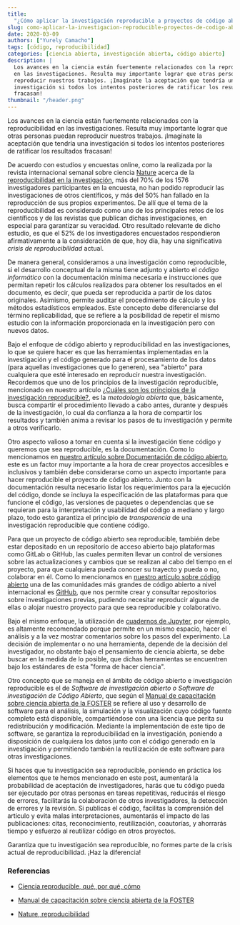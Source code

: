 ```yaml
---
title:
  "¿Cómo aplicar la investigación reproducible a proyectos de código abierto?"
slug: como-aplicar-la-investigacion-reproducible-proyectos-de-codigo-abierto
date: 2020-03-09
authors: ["Yurely Camacho"]
tags: [código, reproducibilidad]
categories: [ciencia abierta, investigación abierta, código abierto]
description: |
  Los avances en la ciencia están fuertemente relacionados con la reproducibilidad
  en las investigaciones. Resulta muy importante lograr que otras personas puedan
  reproducir nuestros trabajos. ¡Imagínate la aceptación que tendría una
  investigación si todos los intentos posteriores de ratificar los resultados
  fracasan!
thumbnail: "/header.png"
---
```


<!-- # ¿Cómo aplicar la investigación reproducible a proyectos de código abierto? -->
<!-- ** Yurely Camacho** -->

Los avances en la ciencia están fuertemente relacionados con la reproducibilidad
en las investigaciones. Resulta muy importante lograr que otras personas puedan
reproducir nuestros trabajos. ¡Imagínate la aceptación que tendría una
investigación si todos los intentos posteriores de ratificar los resultados
fracasan!

<!-- TEASER_END -->

De acuerdo con estudios y encuestas online, como la realizada por la revista
internacional semanal sobre ciencia [Nature](https://www.nature.com/) acerca de
la [reproducibilidad en la investigación](https://youtu.be/j7K3s_vi_1Y), más del
70% de los 1576 investigadores participantes en la encuesta, no han podido
reproducir las investigaciones de otros científicos, y más del 50% han fallado
en la reproducción de sus propios experimentos. De allí que el tema de la
reproducibilidad es considerado como uno de los principales retos de los
científicos y de las revistas que publican dichas investigaciones, en especial
para garantizar su veracidad. Otro resultado relevante de dicho estudio, es que
el 52% de los investigadores encuestados respondieron afirmativamente a la
consideración de que, hoy día, hay una significativa _crisis de
reproducibilidad_ actual.

De manera general, consideramos a una investigación como reproducible, si el
desarrollo conceptual de la misma tiene adjunto y abierto el _código
informático_ con la documentación mínima necesaria e instrucciones que permitan
repetir los cálculos realizados para obtener los resultados en el documento, es
decir, que pueda ser reproducida a partir de los datos originales. Asimismo,
permite auditar el procedimiento de cálculo y los métodos estadísticos
empleados. Este concepto debe diferenciarse del término replicabilidad, que se
refiere a la posibilidad de repetir el mismo estudio con la información
proporcionada en la investigación pero con nuevos datos.

Bajo el enfoque de código abierto y reproducibilidad en las investigaciones, lo
que se quiere hacer es que las herramientas implementadas en la investigación y
el código generado para el procesamiento de los datos (para aquellas
investigaciones que lo generen), sea "abierto" para cualquiera que esté
interesado en reproducir nuestra investigación. Recordemos que uno de los
principios de la investigación reproducible, mencionado en nuestro artículo
[¿Cuáles son los principios de la investigación reproducible?](https://opensciencelabs.org/blog/cuales-son-los-principios-de-la-investigacion-reproducible/),
es la _metodología abierta_ que, básicamente, busca compartir el procedimiento
llevado a cabo antes, durante y después de la investigación, lo cual da
confianza a la hora de compartir los resultados y también anima a revisar los
pasos de tu investigación y permite a otros verificarlo.

Otro aspecto valioso a tomar en cuenta si la investigación tiene código y
queremos que sea reproducible, es la documentación. Como lo mencionamos en
[nuestro artículo sobre Documentación de código abierto](https://opensciencelabs.org/blog/si-ya-usas-codigo-abierto-te-contamos-como-puedes-sacarle-mayor-provecho-tu-documentacion-para-tus-articulos-y-publicaciones/),
este es un factor muy importante a la hora de crear proyectos accesibles e
inclusivos y también debe considerarse como un aspecto importante para hacer
reproducible el proyecto de código abierto. Junto con la documentación resulta
necesario listar los requerimientos para la ejecución del código, donde se
incluya la especificación de las plataformas para que funcione el código, las
versiones de paquetes o dependencias que se requieran para la interpretación y
usabilidad del código a mediano y largo plazo, todo esto garantiza el principio
de _transparencia_ de una investigación reproducible que contiene código.

Para que un proyecto de código abierto sea reproducible, también debe estar
depositado en un repositorio de acceso abierto bajo plataformas como GitLab o
GitHub, las cuales permiten llevar un control de versiones sobre las
actualizaciones y cambios que se realizan al cabo del tiempo en el proyecto,
para que cualquiera pueda conocer su trayecto y pueda o no, colaborar en él.
Como lo mencionamos en
[nuestro artículo sobre código abierto](https://opensciencelabs.org/blog/que-es-el-codigo-abierto-y-como-puede-ayudarte/)
una de las comunidades más grandes de código abierto a nivel internacional es
[GitHub](https://github.com/), que nos permite crear y consultar repositorios
sobre investigaciones previas, pudiendo necesitar reproducir alguna de ellas o
alojar nuestro proyecto para que sea reproducible y colaborativo.

Bajo el mismo enfoque, la utilización de
[cuadernos de Jupyter](https://jupyter.org), por ejemplo, es altamente
recomendado porque permite en un mismo espacio, hacer el análisis y a la vez
mostrar comentarios sobre los pasos del experimento. La decisión de implementar
o no una herramienta, depende de la decisión del investigador, no obstante bajo
el pensamiento de ciencia abierta, se debe buscar en la medida de lo posible,
que dichas herramientas se encuentren bajo los estándares de esta "forma de
hacer ciencia".

Otro concepto que se maneja en el ámbito de código abierto e investigación
reproducible es el de _Software de investigación abierto o Software de
investigación de Código Abierto_, que según el
[Manual de capacitación sobre ciencia abierta de la FOSTER](https://book.fosteropenscience.eu/es/)
se refiere al uso y desarrollo de software para el análisis, la simulación y la
visualización cuyo código fuente completo está disponible, compartiéndose con
una licencia que perita su redistribución y modificación. Mediante la
implementación de este tipo de software, se garantiza la reproducibilidad en la
investigación, poniendo a disposición de cualquiera los datos junto con el
código generado en la investigación y permitiendo también la reutilización de
este software para otras investigaciones.

Si haces que tu investigación sea reproducible, poniendo en práctica los
elementos que te hemos mencionado en este post, aumentará la probabilidad de
aceptación de investigadores, harás que tu código pueda ser ejecutado por otras
personas en tareas repetitivas, reducirás el riesgo de errores, facilitarás la
colaboración de otros investigadores, la detección de errores y la revisión. Si
publicas el código, facilitas la comprensión del artículo y evita malas
interpretaciones, aumentarás el impacto de las publicaciones: citas,
reconocimiento, reutilización, coautorías, y ahorrarás tiempo y esfuerzo al
reutilizar código en otros proyectos.

Garantiza que tu investigación sea reproducible, no formes parte de la crisis
actual de reproducibilidad. ¡Haz la diferencia!

### Referencias

- [Ciencia reproducible, qué, por qué, cómo](https://www.revistaecosistemas.net/index.php/ecosistemas/article/view/1178/973)

- [Manual de capacitación sobre ciencia abierta de la FOSTER](https://book.fosteropenscience.eu/es/)

- [Nature, reproducibilidad](https://www.nature.com/news/1-500-scientists-lift-the-lid-on-reproducibility-1.19970)
